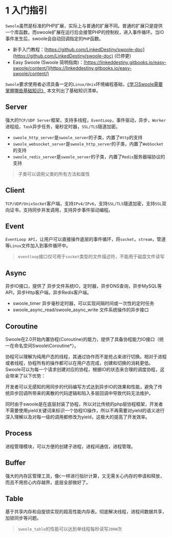 # 1 入门指引

 `Swoole`虽然是标准的PHP扩展，实际上与普通的扩展不同。普通的扩展只是提供一个库函数。而swoole扩展在运行后会接管PHP的控制权，进入事件循环。当IO事件发生后，swoole会自动回调指定的`PHP`函数。

* 新手入门教程：[https://github.com/LinkedDestiny/swoole-doc](https://github.com/LinkedDestiny/swoole-doc) (已停更)
* Easy Swoole (Swoole 简明指南)：[https://linkeddestiny.gitbooks.io/easy-swoole/content/](https://linkeddestiny.gitbooks.io/easy-swoole/content/)

`Swoole`要求使用者必须具备一定的`Linux/Unix`环境编程基础，[《学习Swoole需要掌握哪些基础知识》](/wiki/page/487.html) 本文列出了基础知识清单。

Server
----
强大的`TCP/UDP Server`框架，支持多线程，`EventLoop`，事件驱动，异步，`Worker`进程组，`Task`异步任务，毫秒定时器，`SSL/TLS`隧道加密。

* `swoole_http_server`是`swoole_server`的子类，内置了`Http`的支持
* `swoole_websocket_server`是`swoole_http_server`的子类，内置了`WebSocket`的支持
* `swoole_redis_server`是`swoole_server`的子类，内置了`Redis`服务器端协议的支持

> 子类可以调用父类的所有方法和属性

Client
-----
`TCP/UDP/UnixSocket`客户端，支持`IPv4/IPv6`，支持`SSL/TLS`隧道加密，支持`SSL`双向证书，支持同步并发调用，支持异步事件驱动编程。

Event
----
`EventLoop API`，让用户可以直接操作底层的事件循环，将`socket`，`stream`，管道等`Linux`文件加入到事件循环中。

>`eventloop`接口仅可用于`socket`类型的文件描述符，不能用于磁盘文件读写  

Async
----
异步IO接口，提供了 异步文件系统IO，定时器，异步DNS查询，异步MySQL等API，异步Http客户端，异步Redis客户端。

* swoole_timer 异步毫秒定时器，可以实现间隔时间或一次性的定时任务
* swoole_async_read/swoole_async_write 文件系统操作的异步接口

Coroutine
---
Swoole在2.0开始内置协程(Coroutine)的能力，提供了具备协程能力IO接口（统一在命名空间Swoole\Coroutine\*）。

协程可以理解为纯用户态的线程，其通过协作而不是抢占来进行切换。相对于进程或者线程，协程所有的操作都可以在用户态完成，创建和切换的消耗更低。Swoole可以为每一个请求创建对应的协程，根据IO的状态来合理的调度协程，这会带来了以下优势：

开发者可以无感知的用同步的代码编写方式达到异步IO的效果和性能，避免了传统异步回调所带来的离散的代码逻辑和陷入多层回调中导致代码无法维护。

同时由于swoole是在底层封装了协程，所以对比传统的php层协程框架，开发者不需要使用yield关键词来标识一个协程IO操作，所以不再需要对yield的语义进行深入理解以及对每一级的调用都修改为yield，这极大的提高了开发效率。

Process
----
进程管理模块，可以方便的创建子进程，进程间通信，进程管理。

Buffer
----
强大的内存区管理工具，像`C`一样进行指针计算，又无需关心内存的申请和释放，而且不用担心内存越界，底层全部做好了。

Table
-----
基于共享内存和自旋锁实现的超高性能内存表。彻底解决线程，进程间数据共享，加锁同步等问题。

> `swoole_table`的性能可以达到单线程每秒读写`200W`次

